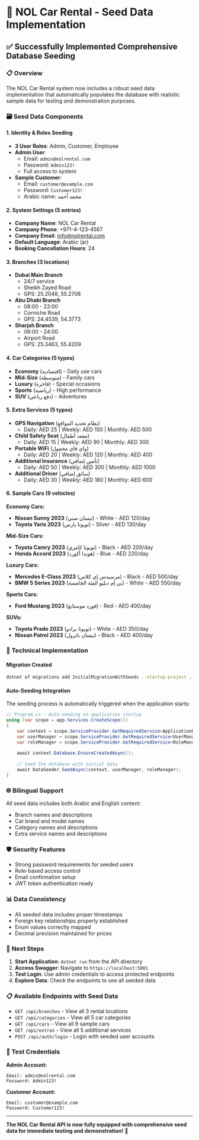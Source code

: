 # 🌱 NOL Car Rental - Seed Data Implementation

## ✅ **Successfully Implemented Comprehensive Database Seeding**

### 📋 **Overview**
The NOL Car Rental system now includes a robust seed data implementation that automatically populates the database with realistic sample data for testing and demonstration purposes.

### 🗃️ **Seed Data Components**

#### **1. Identity & Roles Seeding**
- **3 User Roles**: Admin, Customer, Employee
- **Admin User**: 
  - Email: `admin@nolrental.com`
  - Password: `Admin123!`
  - Full access to system
- **Sample Customer**: 
  - Email: `customer@example.com`
  - Password: `Customer123!`
  - Arabic name: محمد أحمد

#### **2. System Settings (5 entries)**
- **Company Name**: NOL Car Rental
- **Company Phone**: +971-4-123-4567
- **Company Email**: info@nolrental.com
- **Default Language**: Arabic (ar)
- **Booking Cancellation Hours**: 24

#### **3. Branches (3 locations)**
- **Dubai Main Branch**
  - 24/7 service
  - Sheikh Zayed Road
  - GPS: 25.2048, 55.2708
- **Abu Dhabi Branch**
  - 08:00 - 22:00
  - Corniche Road
  - GPS: 24.4539, 54.3773
- **Sharjah Branch**
  - 06:00 - 24:00
  - Airport Road
  - GPS: 25.3463, 55.4209

#### **4. Car Categories (5 types)**
- **Economy** (اقتصادية) - Daily use cars
- **Mid-Size** (متوسطة) - Family cars
- **Luxury** (فاخرة) - Special occasions
- **Sports** (رياضية) - High performance
- **SUV** (دفع رباعي) - Adventures

#### **5. Extra Services (5 types)**
- **GPS Navigation** (نظام تحديد المواقع)
  - Daily: AED 25 | Weekly: AED 150 | Monthly: AED 500
- **Child Safety Seat** (مقعد أطفال)
  - Daily: AED 15 | Weekly: AED 90 | Monthly: AED 300
- **Portable WiFi** (واي فاي محمول)
  - Daily: AED 20 | Weekly: AED 120 | Monthly: AED 400
- **Additional Insurance** (تأمين إضافي)
  - Daily: AED 50 | Weekly: AED 300 | Monthly: AED 1000
- **Additional Driver** (سائق إضافي)
  - Daily: AED 30 | Weekly: AED 180 | Monthly: AED 600

#### **6. Sample Cars (9 vehicles)**

**Economy Cars:**
- **Nissan Sunny 2023** (نيسان صني) - White - AED 120/day
- **Toyota Yaris 2023** (تويوتا يارس) - Silver - AED 130/day

**Mid-Size Cars:**
- **Toyota Camry 2023** (تويوتا كامري) - Black - AED 200/day
- **Honda Accord 2023** (هوندا أكورد) - Blue - AED 220/day

**Luxury Cars:**
- **Mercedes E-Class 2023** (مرسيدس إي كلاس) - Black - AED 500/day
- **BMW 5 Series 2023** (بي إم دبليو الفئة الخامسة) - White - AED 550/day

**Sports Cars:**
- **Ford Mustang 2023** (فورد موستانغ) - Red - AED 400/day

**SUVs:**
- **Toyota Prado 2023** (تويوتا برادو) - White - AED 350/day
- **Nissan Patrol 2023** (نيسان باترول) - Black - AED 400/day

### 🔧 **Technical Implementation**

#### **Migration Created**
```bash
dotnet ef migrations add InitialMigrationWithSeeds --startup-project ..\NOL.API
```

#### **Auto-Seeding Integration**
The seeding process is automatically triggered when the application starts:

```csharp
// Program.cs - Auto-seeding on application startup
using (var scope = app.Services.CreateScope())
{
    var context = scope.ServiceProvider.GetRequiredService<ApplicationDbContext>();
    var userManager = scope.ServiceProvider.GetRequiredService<UserManager<ApplicationUser>>();
    var roleManager = scope.ServiceProvider.GetRequiredService<RoleManager<IdentityRole>>();
    
    await context.Database.EnsureCreatedAsync();
    
    // Seed the database with initial data
    await DataSeeder.SeedAsync(context, userManager, roleManager);
}
```

### 🌐 **Bilingual Support**
All seed data includes both Arabic and English content:
- Branch names and descriptions
- Car brand and model names
- Category names and descriptions
- Extra service names and descriptions

### 🛡️ **Security Features**
- Strong password requirements for seeded users
- Role-based access control
- Email confirmation setup
- JWT token authentication ready

### 📊 **Data Consistency**
- All seeded data includes proper timestamps
- Foreign key relationships properly established
- Enum values correctly mapped
- Decimal precision maintained for prices

### 🚀 **Next Steps**
1. **Start Application**: `dotnet run` from the API directory
2. **Access Swagger**: Navigate to `https://localhost:5001`
3. **Test Login**: Use admin credentials to access protected endpoints
4. **Explore Data**: Check the endpoints to see all seeded data

### 📋 **Available Endpoints with Seed Data**
- `GET /api/branches` - View all 3 rental locations
- `GET /api/categories` - View all 5 car categories  
- `GET /api/cars` - View all 9 sample cars
- `GET /api/extras` - View all 5 additional services
- `POST /api/auth/login` - Login with seeded user accounts

### 🔐 **Test Credentials**
**Admin Account:**
```
Email: admin@nolrental.com
Password: Admin123!
```

**Customer Account:**
```
Email: customer@example.com  
Password: Customer123!
```

---

**The NOL Car Rental API is now fully equipped with comprehensive seed data for immediate testing and demonstration!** 🎉 
